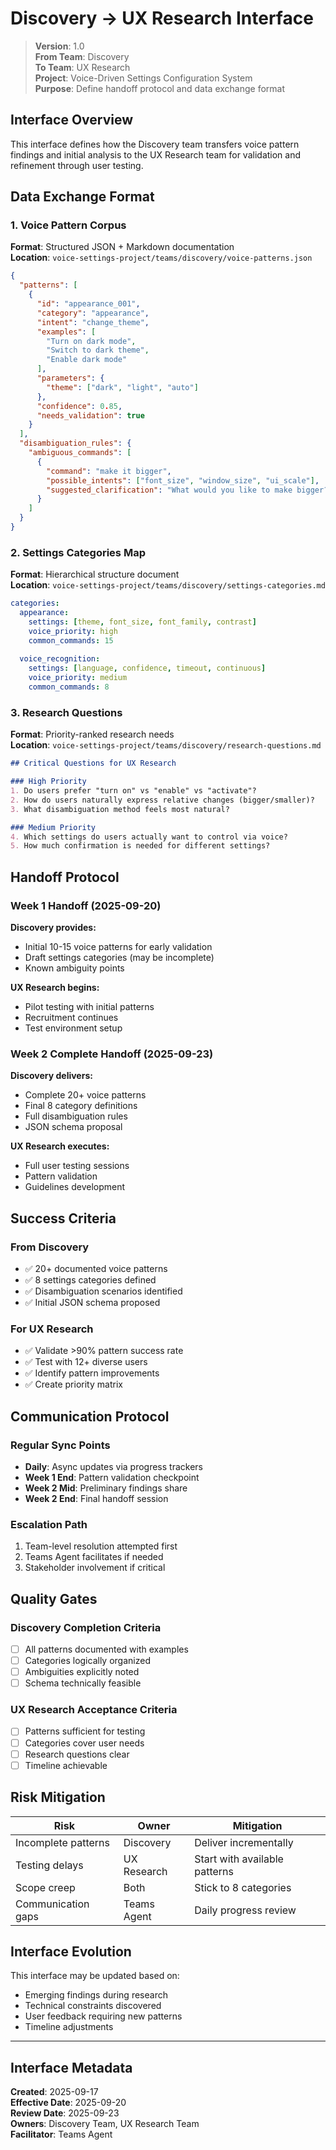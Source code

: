 # Discovery → UX Research Interface

> **Version**: 1.0  
> **From Team**: Discovery  
> **To Team**: UX Research  
> **Project**: Voice-Driven Settings Configuration System  
> **Purpose**: Define handoff protocol and data exchange format  

## Interface Overview

This interface defines how the Discovery team transfers voice pattern findings and initial analysis to the UX Research team for validation and refinement through user testing.

## Data Exchange Format

### 1. Voice Pattern Corpus
**Format**: Structured JSON + Markdown documentation  
**Location**: `voice-settings-project/teams/discovery/voice-patterns.json`  

```json
{
  "patterns": [
    {
      "id": "appearance_001",
      "category": "appearance",
      "intent": "change_theme",
      "examples": [
        "Turn on dark mode",
        "Switch to dark theme",
        "Enable dark mode"
      ],
      "parameters": {
        "theme": ["dark", "light", "auto"]
      },
      "confidence": 0.85,
      "needs_validation": true
    }
  ],
  "disambiguation_rules": {
    "ambiguous_commands": [
      {
        "command": "make it bigger",
        "possible_intents": ["font_size", "window_size", "ui_scale"],
        "suggested_clarification": "What would you like to make bigger?"
      }
    ]
  }
}
```

### 2. Settings Categories Map
**Format**: Hierarchical structure document  
**Location**: `voice-settings-project/teams/discovery/settings-categories.md`  

```yaml
categories:
  appearance:
    settings: [theme, font_size, font_family, contrast]
    voice_priority: high
    common_commands: 15
    
  voice_recognition:
    settings: [language, confidence, timeout, continuous]
    voice_priority: medium
    common_commands: 8
```

### 3. Research Questions
**Format**: Priority-ranked research needs  
**Location**: `voice-settings-project/teams/discovery/research-questions.md`  

```markdown
## Critical Questions for UX Research

### High Priority
1. Do users prefer "turn on" vs "enable" vs "activate"?
2. How do users naturally express relative changes (bigger/smaller)?
3. What disambiguation method feels most natural?

### Medium Priority
4. Which settings do users actually want to control via voice?
5. How much confirmation is needed for different settings?
```

## Handoff Protocol

### Week 1 Handoff (2025-09-20)
**Discovery provides:**
- Initial 10-15 voice patterns for early validation
- Draft settings categories (may be incomplete)
- Known ambiguity points

**UX Research begins:**
- Pilot testing with initial patterns
- Recruitment continues
- Test environment setup

### Week 2 Complete Handoff (2025-09-23)
**Discovery delivers:**
- Complete 20+ voice patterns
- Final 8 category definitions
- Full disambiguation rules
- JSON schema proposal

**UX Research executes:**
- Full user testing sessions
- Pattern validation
- Guidelines development

## Success Criteria

### From Discovery
- ✅ 20+ documented voice patterns
- ✅ 8 settings categories defined
- ✅ Disambiguation scenarios identified
- ✅ Initial JSON schema proposed

### For UX Research
- ✅ Validate >90% pattern success rate
- ✅ Test with 12+ diverse users
- ✅ Identify pattern improvements
- ✅ Create priority matrix

## Communication Protocol

### Regular Sync Points
- **Daily**: Async updates via progress trackers
- **Week 1 End**: Pattern validation checkpoint
- **Week 2 Mid**: Preliminary findings share
- **Week 2 End**: Final handoff session

### Escalation Path
1. Team-level resolution attempted first
2. Teams Agent facilitates if needed
3. Stakeholder involvement if critical

## Quality Gates

### Discovery Completion Criteria
- [ ] All patterns documented with examples
- [ ] Categories logically organized
- [ ] Ambiguities explicitly noted
- [ ] Schema technically feasible

### UX Research Acceptance Criteria
- [ ] Patterns sufficient for testing
- [ ] Categories cover user needs
- [ ] Research questions clear
- [ ] Timeline achievable

## Risk Mitigation

| Risk | Owner | Mitigation |
|------|-------|------------|
| Incomplete patterns | Discovery | Deliver incrementally |
| Testing delays | UX Research | Start with available patterns |
| Scope creep | Both | Stick to 8 categories |
| Communication gaps | Teams Agent | Daily progress review |

## Interface Evolution

This interface may be updated based on:
- Emerging findings during research
- Technical constraints discovered
- User feedback requiring new patterns
- Timeline adjustments

---

## Interface Metadata

**Created**: 2025-09-17  
**Effective Date**: 2025-09-20  
**Review Date**: 2025-09-23  
**Owners**: Discovery Team, UX Research Team  
**Facilitator**: Teams Agent